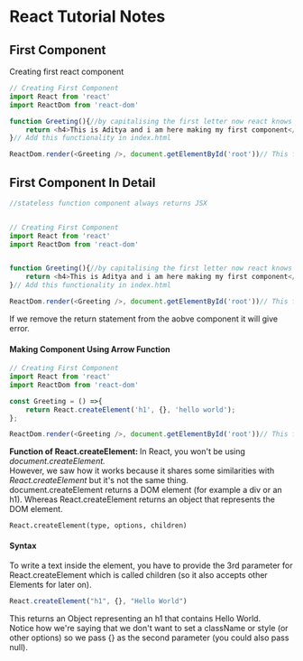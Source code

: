 # React Tutorial Notes

## First Component

Creating first react component

```JavaScript
// Creating First Component
import React from 'react'
import ReactDom from 'react-dom'

function Greeting(){//by capitalising the first letter now react knows it is an special component.
    return <h4>This is Aditya and i am here making my first component</h4>
}// Add this functionality in index.html

ReactDom.render(<Greeting />, document.getElementById('root'))// This function sees two things, what we are going to render and where we want it to be rendered.
```

## First Component In Detail

```JavaScript
//stateless function component always returns JSX


// Creating First Component
import React from 'react'
import ReactDom from 'react-dom'


function Greeting(){//by capitalising the first letter now react knows it is an special component.
    return <h4>This is Aditya and i am here making my first component</h4>
}// Add this functionality in index.html

ReactDom.render(<Greeting />, document.getElementById('root'))// This function sees two things, what we are going to render and where we want it to be rendered.
```

If we remove the return statement from the aobve component it will give error.

#### Making Component Using Arrow Function

```JavaScript
// Creating First Component
import React from 'react'
import ReactDom from 'react-dom'

const Greeting = () =>{
    return React.createElement('h1', {}, 'hello world');
};

ReactDom.render(<Greeting />, document.getElementById('root'))// This function sees two things, what we are going to render and where we want it to be rendered.
```

<b>Function of React.createElement: </b>In React, you won't be using <i>document.createElement.</i><br>
However, we saw how it works because it shares some similarities with <i>React.createElement</i> but it's not the same thing.<br>
document.createElement returns a DOM element (for example a div or an h1). Whereas React.createElement returns an object that represents the DOM element.

```
React.createElement(type, options, children)
```

#### Syntax

To write a text inside the element, you have to provide the 3rd parameter for React.createElement which is called children (so it also accepts other Elements for later on).<br>

```JavaScript
React.createElement("h1", {}, "Hello World")
```

This returns an Object representing an h1 that contains Hello World.<br>
Notice how we're saying that we don't want to set a className or style (or other options) so we pass {} as the second parameter (you could also pass null).<br>
